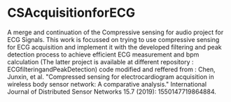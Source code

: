 # CSAcquisitionforECG
A merge and continuation of the Compressive sensing for audio project for ECG Signals. This work is focussed on trying to use compressive sensing for ECG acquisition 
and implement it with the developed filtering and peak detection process to achieve efficient ECG measurement and bpm calculation (The latter project is available at different repository : ECGfilteringandPeakDetection)
code modified and reffered from : Chen, Junxin, et al. "Compressed sensing for electrocardiogram acquisition in wireless body sensor network: A comparative analysis." International Journal of Distributed Sensor Networks 15.7 (2019): 1550147719864884.
